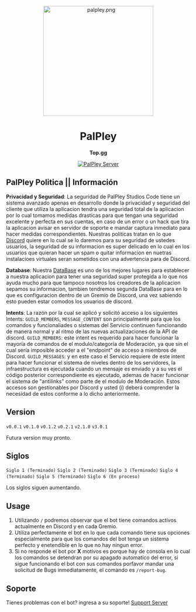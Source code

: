 <p align="center">
  <a href="https://discord.gg/TBwPxtUG5p">
    <img width="300" src="https://cdn.discordapp.com/attachments/1072172842201919629/1075269004408672346/palpley3.png" alt="palpley.png">
  </a>
</p>

<h1 align="center">PalPley</h1>

<div align="center">

**Top.gg**

[![PalPley Server][palpley-server]][palpley-server-url]

[palpley-server]: https://img.shields.io/discord/1050492618146062497?color=C0E4FF&label=SERVIDOR&style=for-the-badge
[palpley-server-url]: https://discord.gg/TBwPxtUG5p

</div>


## PalPley Politica || Información

**Privacidad y Seguridad**:
La seguridad de PalPley Studios Code tiene un sistema avanzado apenas en desarrollo donde la privacidad y seguridad del cliente que utiliza la aplicacion tendra una seguridad total de la aplicacion por lo cual tomamos medidas drasticas para que tengan una seguridad excelente y perfecta en sus cuentas, en caso de un error o un hack que tira la aplicacion avisar en servidor de soporte e mandar captura inmediato para hacer medidas correspondientes.
Nuestras politicas tratan en lo que [Discord](https://discord.com/) quiere en lo cual se lo daremos para su seguridad de ustedes usuarios, la seguridad de su informacion es super delicado en lo cual en los usuarios que quieran hacer un spam o quitar informacion en nuetras instalacioes virtuales seran sometidos con una advertencia para de Discord.

**Database**: 
Nuestra [DataBase](https://www.mongodb.com/es/legal/privacy-policy#:~:text=Recopilamos%20datos%20personales%20y%20datos,o%20a%20otros%20eventos%20que%20organizamos.) es uno de los mejores lugares para establecer a nuestra aplicacion para tener una seguridad super protegida a lo que nos ayuda mucho para que tampoco nosotros los creadores de la aplicacion sepamos su informacion, tambien tendremos segunda DataBase para en lo que es configuracion dentro de un Gremio de Discord, una vez sabiendo esto pueden estar comodos los usuarios de discord.

**Intents**:
La razón por la cual se aplicó y solicitó acceso a los siguientes Intents: `GUILD_MEMBERS`, `MESSAGE_CONTENT` son principalmente para que los comandos y funcionaliades o sistemas del Servicio continuen funcionando de manera normal y al ritmo de las nuevas actualizaciones de la API de discord.
`GUILD_MEMBERS`: este intent es requerido para hacer funcionar la mayoría de comandos de el modulo/categoría de Moderación, ya que sin el cual sería imposible acceder a el "endpoint" de acceso a miembros de Discord. 
`GUILD_MESSAGES`: y en este caso el Servicio requiere de este intent para hacer funcionar el sistema de niveles dentro de los servidores, la infraestructura es ejecutada cuando un mensaje es enviado y a su ves el código posterior correspondiente es ejecutado, ademas de hacer funcionar el sistema de "antilinks" como parte de el modulo de Moderación. Estos accesos son gestionables por Discord y usted (i) deberá comprender la necesidad de estos conforme a lo dicho anteriormente.



## Version

`v0.0.1`
`v0.1.0`
`v0.1.2`
`v0.2.1`
`v2.1.0`
`v3.0.1`

Futura version muy pronto.

## Siglos

`Siglo 1 (Terminado)`
`Siglo 2 (Terminado)`
`Siglo 3 (Terminado)`
`Siglo 4 (Terminado)`
`Siglo 5 (Terminado)`
`Siglo 6 (En proceso)`

Los siglos siguen aumentando.

## Usage
1. Utilizando `/` podremos observar que el bot tiene comandos activos actualmente en Discord y en cada Gremio.
2. Utiliza perfectamente el bot en lo que cada comando tiene sus opciones especialmente para que los comandos del bot tenga un sistema perfecto y enetendible en lo que no hay ningun error.
3. Si no responde el bot por **X** motivos es porque hay de consola en lo cual los comandos se detendran por su apagado automatico del error, si sigue funcionando el bot con sus comandos porfavor mandar una solicitud de Bugs inmediatamente, el comando es `/report-bug`.


## Soporte

Tienes problemas con el bot? ingresa a su soporte! [Support Server](https://discord.gg/YXVgkvJCnc)